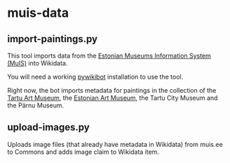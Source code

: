 # muis-data

## import-paintings.py

This tool imports data from the [Estonian Museums Information System (MuIS)](https://www.muis.ee/) into Wikidata.

You will need a working [pywikibot](https://www.mediawiki.org/wiki/Manual:Pywikibot/Installation) installation to use the tool.

Right now, the bot imports metadata for paintings in the collection of the [Tartu Art Museum](http://tartmus.ee/), the [Estonian Art Museum](https://kunstimuuseum.ekm.ee/), the Tartu City Museum and the Pärnu Museum.

## upload-images.py 

Uploads image files (that already have metadata in Wikidata) from muis.ee to Commons and adds image claim to Wikidata item.
